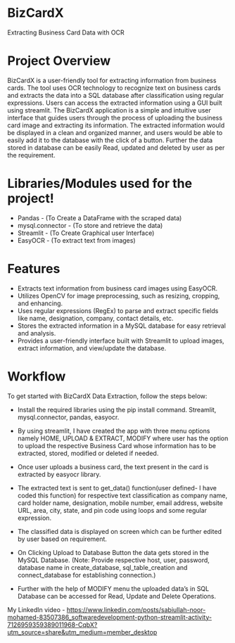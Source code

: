 # BizCardX
Extracting Business Card Data with OCR
# Project Overview
BizCardX is a user-friendly tool for extracting information from business cards. The tool uses OCR technology to recognize text on business cards and extracts the data into a SQL database after classification using regular expressions. Users can access the extracted information using a GUI built using streamlit. The BizCardX application is a simple and intuitive user interface that guides users through the process of uploading the business card image and extracting its information. The extracted information would be displayed in a clean and organized manner, and users would be able to easily add it to the database with the click of a button. Further the data stored in database can be easily Read, updated and deleted by user as per the requirement.

# Libraries/Modules used for the project!

* Pandas - (To Create a DataFrame with the scraped data)
* mysql.connector - (To store and retrieve the data)
* Streamlit - (To Create Graphical user Interface)
* EasyOCR - (To extract text from images)

# Features
+ Extracts text information from business card images using EasyOCR.
+ Utilizes OpenCV for image preprocessing, such as resizing, cropping, and enhancing.
+ Uses regular expressions (RegEx) to parse and extract specific fields like name, designation, company, contact details, etc.
+ Stores the extracted information in a MySQL database for easy retrieval and analysis.
+ Provides a user-friendly interface built with Streamlit to upload images, extract information, and view/update the database.

# Workflow
 To get started with BizCardX Data Extraction, follow the steps below:

+ Install the required libraries using the pip install command. Streamlit, mysql.connector, pandas, easyocr.
+ By using streamlit, I have created the app with three menu options namely HOME, UPLOAD & EXTRACT, MODIFY where user has the option to upload the respective Business Card whose information has to be extracted, stored, modified or deleted if needed.
+ Once user uploads a business card, the text present in the card is extracted by easyocr library.

+ The extracted text is sent to get_data() function(user defined- I have coded this function) for respective text classification as company name, card holder name, designation, mobile number, email address, website URL, area, city, state, and pin code using loops and some regular expression.

+ The classified data is displayed on screen which can be further edited by user based on requirement.

+ On Clicking Upload to Database Button the data gets stored in the MySQL Database. (Note: Provide respective host, user, password, database name in create_database, sql_table_creation and connect_database for establishing connection.)

+ Further with the help of MODIFY menu the uploaded data’s in SQL Database can be accessed for Read, Update and Delete Operations.

 
My LinkedIn video - https://www.linkedin.com/posts/sabiullah-noor-mohamed-83507386_softwaredevelopment-python-streamlit-activity-7126959359389011968-CqbX?utm_source=share&utm_medium=member_desktop
